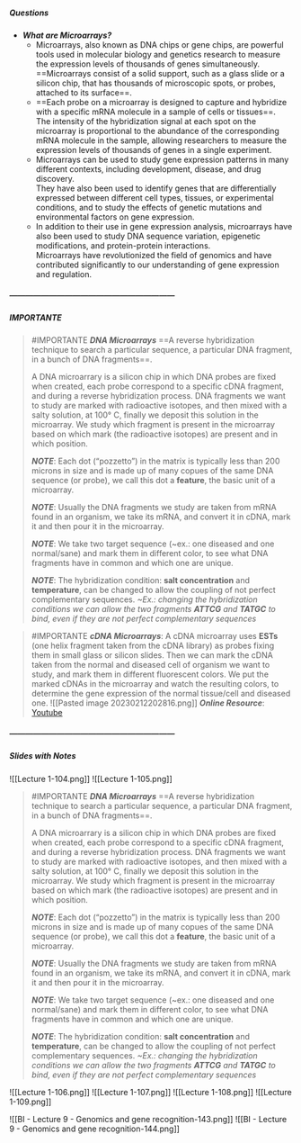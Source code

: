 ##### Questions
- ***What are Microarrays?***
	- Microarrays, also known as DNA chips or gene chips, are powerful tools used in molecular biology and genetics research to measure the expression levels of thousands of genes simultaneously. <br>==Microarrays consist of a solid support, such as a glass slide or a silicon chip, that has thousands of microscopic spots, or probes, attached to its surface==.
	- ==Each probe on a microarray is designed to capture and hybridize with a specific mRNA molecule in a sample of cells or tissues==. <br>The intensity of the hybridization signal at each spot on the microarray is proportional to the abundance of the corresponding mRNA molecule in the sample, allowing researchers to measure the expression levels of thousands of genes in a single experiment.
	- Microarrays can be used to study gene expression patterns in many different contexts, including development, disease, and drug discovery. <br>They have also been used to identify genes that are differentially expressed between different cell types, tissues, or experimental conditions, and to study the effects of genetic mutations and environmental factors on gene expression.
	- In addition to their use in gene expression analysis, microarrays have also been used to study DNA sequence variation, epigenetic modifications, and protein-protein interactions. <br>Microarrays have revolutionized the field of genomics and have contributed significantly to our understanding of gene expression and regulation.

##### —————————————————————
##### IMPORTANTE

> #IMPORTANTE ***DNA Microarrays***
> ==A reverse hybridization technique to search a particular sequence, a particular DNA fragment, in a bunch of DNA fragments==.
> 
> A DNA microarrary is a silicon chip in which DNA probes are fixed when created, each probe correspond to a specific cDNA fragment, and during a reverse hybridization process.
> DNA fragments we want to study are marked with radioactive isotopes, and then mixed with a salty solution, at 100° C, finally we deposit this solution in the microarray.
> We study which fragment is present in the microarray based on which mark (the radioactive isotopes) are present and in which position.
> 
> ***NOTE***: Each dot (“pozzetto”) in the matrix is typically less than 200 microns in size and is made up of many copues of the same DNA sequence (or probe), we call this dot a **feature**, the basic unit of a microarray.
> 
> ***NOTE***: Usually the DNA fragments we study are taken from mRNA found in an organism, we take its mRNA, and convert it in cDNA, mark it and then pour it in the microarray.
> 
> ***NOTE***: We take two target sequence (~ex.: one diseased and one normal/sane) and mark them in different color, to see what DNA fragments have in common and which one are unique.
> 
> ***NOTE***: The hybridization condition: **salt concentration** and **temperature**, can be changed to allow the coupling of not perfect complementary sequences.
> *~Ex.: changing the hybridization conditions we can allow the two fragments **ATTCG** and **TATGC** to bind, even if they are not perfect complementary sequences*

> #IMPORTANTE ***cDNA Microarrays***:
> A cDNA microarray uses **ESTs** (one helix fragment taken from the cDNA library) as probes fixing them in small glass or silicon slides.
> Then we can mark the cDNA taken from the normal and diseased cell of organism we want to study, and mark them in different fluorescent colors.
> We put the marked cDNAs in the microarray and watch the resulting colors, to determine the gene expression of the normal tissue/cell and diseased one.
> ![[Pasted image 20230212202816.png]]
> ***Online Resource***: [Youtube](https://www.youtube.com/watch?v=JGknms7awlU) 

##### —————————————————————
##### Slides with Notes
![[Lecture 1-104.png]] ![[Lecture 1-105.png]]

> #IMPORTANTE ***DNA Microarrays***
> ==A reverse hybridization technique to search a particular sequence, a particular DNA fragment, in a bunch of DNA fragments==.
> 
> A DNA microarrary is a silicon chip in which DNA probes are fixed when created, each probe correspond to a specific cDNA fragment, and during a reverse hybridization process.
> DNA fragments we want to study are marked with radioactive isotopes, and then mixed with a salty solution, at 100° C, finally we deposit this solution in the microarray.
> We study which fragment is present in the microarray based on which mark (the radioactive isotopes) are present and in which position.
> 
> ***NOTE***: Each dot (“pozzetto”) in the matrix is typically less than 200 microns in size and is made up of many copues of the same DNA sequence (or probe), we call this dot a **feature**, the basic unit of a microarray.
> 
> ***NOTE***: Usually the DNA fragments we study are taken from mRNA found in an organism, we take its mRNA, and convert it in cDNA, mark it and then pour it in the microarray.
> 
> ***NOTE***: We take two target sequence (~ex.: one diseased and one normal/sane) and mark them in different color, to see what DNA fragments have in common and which one are unique.
> 
> ***NOTE***: The hybridization condition: **salt concentration** and **temperature**, can be changed to allow the coupling of not perfect complementary sequences.
> *~Ex.: changing the hybridization conditions we can allow the two fragments **ATTCG** and **TATGC** to bind, even if they are not perfect complementary sequences*

![[Lecture 1-106.png]] ![[Lecture 1-107.png]] ![[Lecture 1-108.png]] ![[Lecture 1-109.png]] 


![[BI - Lecture 9 - Genomics and gene recognition-143.png]] ![[BI - Lecture 9 - Genomics and gene recognition-144.png]] 
